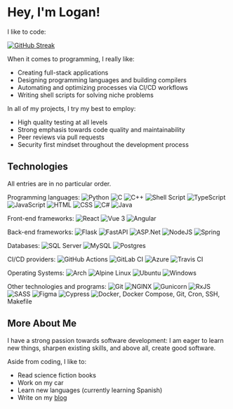 # Hey, I'm Logan!

I like to code:

[![GitHub Streak](https://github-readme-streak-stats.herokuapp.com?user=dosisod&theme=dark&date_format=M%20j%5B%2C%20Y%5D)](https://git.io/streak-stats)

When it comes to programming, I really like:

* Creating full-stack applications
* Designing programming languages and building compilers
* Automating and optimizing processes via CI/CD workflows
* Writing shell scripts for solving niche problems

In all of my projects, I try my best to employ:

* High quality testing at all levels
* Strong emphasis towards code quality and maintainability
* Peer reviews via pull requests
* Security first mindset throughout the development process

## Technologies

All entries are in no particular order.

Programming languages:
![Python](https://img.shields.io/badge/python-3670A0?style=flat&logo=python&logoColor=ffdd54) ![C](https://img.shields.io/badge/c-%2300599C.svg?style=flat&logo=c&logoColor=white) ![C++](https://img.shields.io/badge/c++-%2300599C.svg?style=flat&logo=c%2B%2B&logoColor=white) ![Shell Script](https://img.shields.io/badge/shell_script-%23121011.svg?style=flat&logo=gnu-bash&logoColor=white) ![TypeScript](https://img.shields.io/badge/typescript-%23007ACC.svg?style=flat&logo=typescript&logoColor=white) ![JavaScript](https://img.shields.io/badge/javascript-%23323330.svg?style=flat&logo=javascript&logoColor=%23F7DF1E) ![HTML](https://img.shields.io/badge/html5-%23E34F26.svg?style=flat&logo=html5&logoColor=white) ![CSS](https://img.shields.io/badge/css3-%231572B6.svg?style=flat&logo=css3&logoColor=white) ![C#](https://img.shields.io/badge/c%23-%23239120.svg?style=flat&logo=c-sharp&logoColor=white) ![Java](https://img.shields.io/badge/java-%23ED8B00.svg?style=flat&logo=java&logoColor=white)

Front-end frameworks:
![React](https://img.shields.io/badge/react-%2320232a.svg?style=flat&logo=react&logoColor=%2361DAFB) ![Vue 3](https://img.shields.io/badge/vuejs-%2335495e.svg?style=flat&logo=vuedotjs&logoColor=%234FC08D) ![Angular](https://img.shields.io/badge/angular-%23DD0031.svg?style=flat&logo=angular&logoColor=white)

Back-end frameworks:
![Flask](https://img.shields.io/badge/flask-%23000.svg?style=flat&logo=flask&logoColor=white) ![FastAPI](https://img.shields.io/badge/FastAPI-005571?style=flat&logo=fastapi) ![ASP.Net](https://img.shields.io/badge/.NET-5C2D91?style=flat&logo=.net&logoColor=white) ![NodeJS](https://img.shields.io/badge/node.js-6DA55F?style=flat&logo=node.js&logoColor=white) ![Spring](https://img.shields.io/badge/spring-%236DB33F.svg?style=flat&logo=spring&logoColor=white)

Databases:
![SQL Server](https://img.shields.io/badge/Microsoft%20SQL%20Sever-CC2927?style=flat&logo=microsoft%20sql%20server&logoColor=white) ![MySQL](https://img.shields.io/badge/mysql-%2300f.svg?style=flat&logo=mysql&logoColor=white) ![Postgres](https://img.shields.io/badge/postgres-%23316192.svg?style=flat&logo=postgresql&logoColor=white)

CI/CD providers:
![GitHub Actions](https://img.shields.io/badge/github%20actions-%232671E5.svg?style=flat&logo=githubactions&logoColor=white) ![GitLab CI](https://img.shields.io/badge/gitlab%20ci-%23181717.svg?style=flat&logo=gitlab&logoColor=white) ![Azure](https://img.shields.io/badge/azure-%230072C6.svg?style=flat&logo=microsoftazure&logoColor=white) ![Travis CI](https://img.shields.io/badge/travis%20ci-%232B2F33.svg?style=flat&logo=travis&logoColor=white)

Operating Systems:
![Arch](https://img.shields.io/badge/Arch%20Linux-1793D1?logo=arch-linux&logoColor=fff&style=flat) ![Alpine Linux](https://img.shields.io/badge/Alpine_Linux-%230D597F.svg?style=flat&logo=alpine-linux&logoColor=white) ![Ubuntu](https://img.shields.io/badge/Ubuntu-E95420?style=flat&logo=ubuntu&logoColor=white) ![Windows](https://img.shields.io/badge/Windows-0078D6?style=flat&logo=windows&logoColor=white)

Other technologies and programs:
![Git](https://img.shields.io/badge/git-%23F05033.svg?style=flat&logo=git&logoColor=white) ![NGINX](https://img.shields.io/badge/nginx-%23009639.svg?style=flat&logo=nginx&logoColor=white) ![Gunicorn](https://img.shields.io/badge/gunicorn-%298729.svg?style=flat&logo=gunicorn&logoColor=white) ![RxJS](https://img.shields.io/badge/rxjs-%23B7178C.svg?style=flat&logo=reactivex&logoColor=white) ![SASS](https://img.shields.io/badge/SASS-hotpink.svg?style=flat&logo=SASS&logoColor=white) ![Figma](https://img.shields.io/badge/figma-%23F24E1E.svg?style=flat&logo=figma&logoColor=white) ![Cypress](https://img.shields.io/badge/-cypress-%23E5E5E5?style=flat&logo=cypress&logoColor=058a5e) ![Docker](https://img.shields.io/badge/docker-%230db7ed.svg?style=flat&logo=docker&logoColor=white), Docker Compose, Git, Cron, SSH, Makefile

## More About Me

I have a strong passion towards software development: I am eager to learn new things, sharpen
existing skills, and above all, create good software.

Aside from coding, I like to:

* Read science fiction books
* Work on my car
* Learn new languages (currently learning Spanish)
* Write on my [blog](https://dosisod.com)
